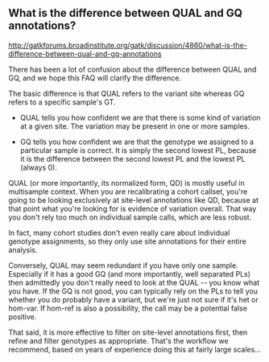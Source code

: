 ## What is the difference between QUAL and GQ annotations?

http://gatkforums.broadinstitute.org/gatk/discussion/4860/what-is-the-difference-between-qual-and-gq-annotations

<p>There has been a lot of confusion about the difference between QUAL and GQ, and we hope this FAQ will clarify the difference.</p>
<p>The basic difference is that QUAL refers to the variant site whereas GQ refers to a specific sample's GT. </p>
<ul>
<li>
<p>QUAL tells you how confident we are that there is some kind of variation at a given site. The variation may be present in one or more samples. </p>
</li>
<li>GQ tells you how confident we are that the genotype we assigned to a particular sample is correct. It is simply the second lowest PL, because it is the difference between the second lowest PL and the lowest PL (always 0).</li>
</ul>
<p>QUAL (or more importantly, its normalized form, QD) is mostly useful in multisample context. When you are recalibrating a cohort callset, you're going to be looking exclusively at site-level annotations like QD, because at that point what you're looking for is evidence of variation overall. That way you don't rely too much on individual sample calls, which are less robust.</p>
<p>In fact, many cohort studies don't even really care about individual genotype assignments, so they only use site annotations for their entire analysis.</p>
<p>Conversely, QUAL may seem redundant if you have only one sample. Especially if it has a good GQ (and more importantly, well separated PLs) then admittedly you don't really need to look at the QUAL -- you know what you have. If the GQ is not good, you can typically rely on the PLs to tell you whether you do probably have a variant, but we're just not sure if it's het or hom-var. If hom-ref is also a possibility, the call may be a potential false positive.</p>
<p>That said, it is more effective to filter on site-level annotations first, then refine and filter genotypes as appropriate. That's the workflow we recommend, based on years of experience doing this at fairly large scales...</p>